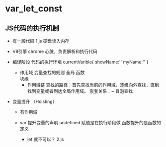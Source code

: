 # var_let_const
## JS代码的执行机制
 - 有一段代码    1.js
   硬盘读入内存
- V8引擎
  chrome 心脏，负责解析和执行代码
- 编译阶段
    代码的执行环境 
    currentVarible{
            showName:''
            myName:''
    }
    - 作用域  变量查找的规则
      全局
      函数    
      块级
      - 作用域链
            查找的路径：首先查找当前的作用域，逐级向外查找，直到找到变量或者到达全局作用域。
    嵌套关系：~ 冒泡查找


 - 变量提升 （Hoisting）

    - 有作用域
    - var 提升变量的声明 undefined
      赋值是在执行阶段做
      函数提升的是函数的定义

      - let 就不可以？  2.js











